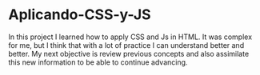 # Aplicando-CSS-y-JS
In this project I learned how to apply CSS and Js in HTML.
It was complex for me, but I think that with a lot of practice I can understand better and better.
My next objective is review previous concepts and also assimilate this new information to be able to continue advancing.
